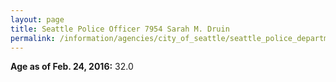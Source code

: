 ```yaml
---
layout: page
title: Seattle Police Officer 7954 Sarah M. Druin
permalink: /information/agencies/city_of_seattle/seattle_police_department/copbook/7954/
---
```


**Age as of Feb. 24, 2016:** 32.0
